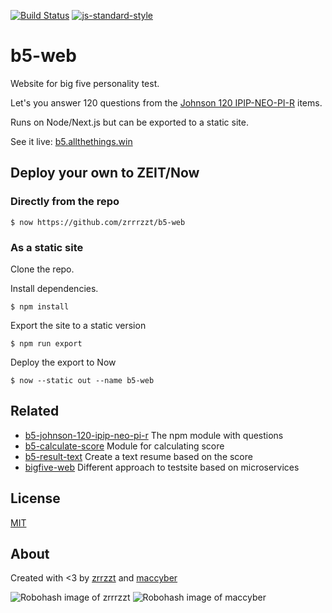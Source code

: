 [![Build Status](https://travis-ci.org/zrrrzzt/b5-web.svg?branch=master)](https://travis-ci.org/zrrrzzt/b5-web)
[![js-standard-style](https://img.shields.io/badge/code%20style-standard-brightgreen.svg?style=flat)](https://github.com/feross/standard)

# b5-web

Website for big five personality test.

Let's you answer 120 questions from the [Johnson 120 IPIP-NEO-PI-R](http://ipip.ori.org/30FacetNEO-PI-RItems.htm) items.

Runs on Node/Next.js but can be exported to a static site.

See it live: [b5.allthethings.win](https://b5.allthethings.win/)

## Deploy your own to ZEIT/Now

### Directly from the repo

```
$ now https://github.com/zrrrzzt/b5-web
```

### As a static site

Clone the repo.

Install dependencies.

```
$ npm install
```

Export the site to a static version

```
$ npm run export
```

Deploy the export to Now

```
$ now --static out --name b5-web
```

## Related
- [b5-johnson-120-ipip-neo-pi-r](https://github.com/Alheimsins/b5-johnson-120-ipip-neo-pi-r) The npm module with questions
- [b5-calculate-score](https://github.com/zrrrzzt/b5-calculate-score) Module for calculating score
- [b5-result-text](https://github.com/zrrrzzt/b5-result-text) Create a text resume based on the score
- [bigfive-web](https://github.com/maccyber/bigfive-web) Different approach to testsite based on microservices

## License

[MIT](LICENSE)

## About

Created with <3 by [zrrzzt](https://github.com/zrrrzzt) and [maccyber](https://github.com/maccyber)

![Robohash image of zrrrzzt](https://robots.kebabstudios.party/zrrrzzt.png "Robohash image of zrrrzzt") 
![Robohash image of maccyber](https://robots.kebabstudios.party/maccyber.png "Robohash image of maccyber")
